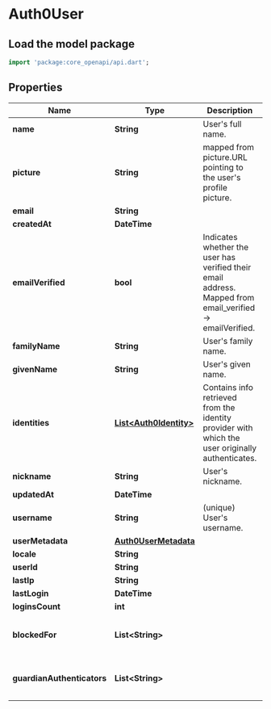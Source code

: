 # Auth0User

## Load the model package
```dart
import 'package:core_openapi/api.dart';
```

## Properties
Name | Type | Description | Notes
------------ | ------------- | ------------- | -------------
**name** | **String** |  User's full name. | [optional] 
**picture** | **String** | mapped from picture.URL pointing to the user's profile picture.  | [optional] 
**email** | **String** |  | [optional] 
**createdAt** | **DateTime** |  | [optional] 
**emailVerified** | **bool** | Indicates whether the user has verified their email address. Mapped from email_verified -> emailVerified. | [optional] 
**familyName** | **String** | User's family name. | [optional] 
**givenName** | **String** | User's given name.  | [optional] 
**identities** | [**List\<Auth0Identity\>**](Auth0Identity) | Contains info retrieved from the identity provider with which the user originally authenticates. | [optional] [default to const []]
**nickname** | **String** | User's nickname.  | [optional] 
**updatedAt** | **DateTime** |  | [optional] 
**username** | **String** |  (unique) User's username.   | [optional] 
**userMetadata** | [**Auth0UserMetadata**](Auth0UserMetadata) |  | [optional] 
**locale** | **String** |  | [optional] 
**userId** | **String** |  | [optional] 
**lastIp** | **String** |  | [optional] 
**lastLogin** | **DateTime** |  | [optional] 
**loginsCount** | **int** |  | [optional] 
**blockedFor** | **List\<String\>** |  | [optional] [default to const []]
**guardianAuthenticators** | **List\<String\>** |  | [optional] [default to const []]




